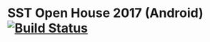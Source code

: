 # SST Open House 2017 (Android) [![Build Status](https://travis-ci.org/joeltio/sst-open-house-2017-android.svg?branch=master)](https://travis-ci.org/joeltio/sst-open-house-2017-android)
